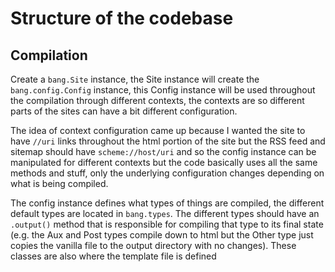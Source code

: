# Structure of the codebase

## Compilation

Create a `bang.Site` instance, the Site instance will create the `bang.config.Config` instance, this Config instance will be used throughout the compilation through different contexts, the contexts are so different parts of the sites can have a bit different configuration.

The idea of context configuration came up because I wanted the site to have `//uri` links throughout the html portion of the site but the RSS feed and sitemap should have `scheme://host/uri` and so the config instance can be manipulated for different contexts but the code basically uses all the same methods and stuff, only the underlying configuration changes depending on what is being compiled.

The config instance defines what types of things are compiled, the different default types are located in `bang.types`. The different types should have an `.output()` method that is responsible for compiling that type to its final state (e.g. the Aux and Post types compile down to html but the Other type just copies the vanilla file to the output directory with no changes). These classes are also where the template file is defined